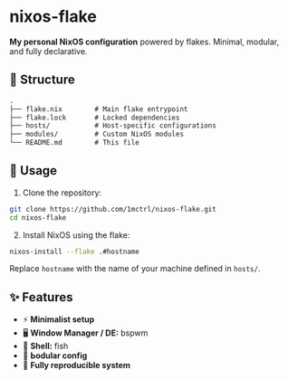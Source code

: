 
# nixos-flake

**My personal NixOS configuration** powered by flakes. Minimal, modular, and fully declarative.

## 📂 Structure

```txt
.
├── flake.nix        # Main flake entrypoint
├── flake.lock       # Locked dependencies
├── hosts/           # Host-specific configurations
├── modules/         # Custom NixOS modules
└── README.md        # This file
````

## 🚀 Usage

1. Clone the repository:

```bash
git clone https://github.com/1mctrl/nixos-flake.git
cd nixos-flake
```

2. Install NixOS using the flake:

```bash
nixos-install --flake .#hostname
```

Replace `hostname` with the name of your machine defined in `hosts/`.

## ✨ Features

* ⚡ **Minimalist setup**
* 🖥 **Window Manager / DE:** bspwm 
* 🐚 **Shell:** fish
* 🎨 **Ьodular config**
* 🔧 **Fully reproducible system**


